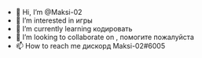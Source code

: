 - 👋 Hi, I’m @Maksi-02
- 👀 I’m interested in  игры
- 🌱 I’m currently learning  кодировать
- 💞️ I’m looking to collaborate on  , помогите пожалуйста
- 📫 How to reach me  дискорд Maksi-02#6005

<!---
Maksi-02/Maksi-02 is a ✨ special ✨ repository because its `README.md` (this file) appears on your GitHub profile.
You can click the Preview link to take a look at your changes.
--->
